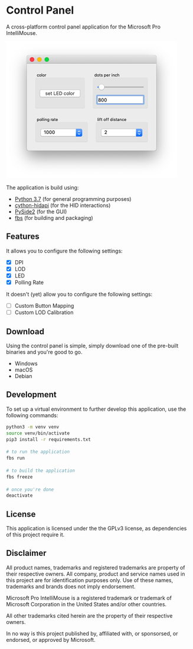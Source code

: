 # Control Panel

A cross-platform control panel application for the Microsoft Pro IntelliMouse.

![Control Panel UI](./img/control-panel-ui.png)

The application is build using:
* [Python 3.7](https://www.python.org/downloads/release/python-373/) (for general programming purposes)
* [cython-hidapi](https://github.com/trezor/cython-hidapi) (for the HID interactions)
* [PySide2](https://wiki.qt.io/Qt_for_Python) (for the GUI)
* [fbs](https://github.com/mherrmann/fbs) (for building and packaging)

## Features
It allows you to configure the following settings:
- [x] DPI
- [x] LOD
- [x] LED
- [x] Polling Rate

It doesn't (yet) allow you to configure the following settings:
- [ ] Custom Button Mapping
- [ ] Custom LOD Calibration

## Download
Using the control panel is simple, simply download one of the pre-built binaries and you're good to go.

* Windows
* macOS
* Debian

## Development
To set up a virtual environment to further develop this application, use the following commands:
```bash
python3 -m venv venv
source venv/bin/activate
pip3 install -r requirements.txt

# to run the application
fbs run

# to build the application
fbs freeze

# once you're done
deactivate
```

## License
This application is licensed under the the GPLv3 license, as dependencies of this project require it.

## Disclaimer
All product names, trademarks and registered trademarks are property of their respective owners. All company, product and service names used in this project are for identification purposes only. Use of these names, trademarks and brands does not imply endorsement.

Microsoft Pro IntelliMouse is a registered trademark or trademark of Microsoft Corporation in the United States and/or other countries.

All other trademarks cited herein are the property of their respective owners.

In no way is this project published by, affiliated with, or sponsorsed, or endorsed, or approved by Microsoft.
